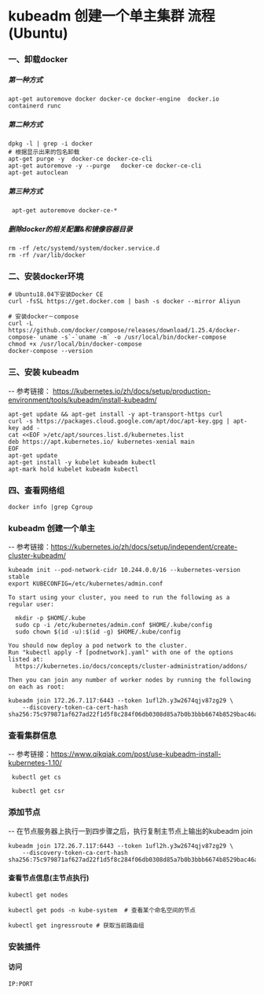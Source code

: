 # kubeadm 创建一个单主集群 流程(Ubuntu)

### 一、卸载docker

##### 第一种方式

```
apt-get autoremove docker docker-ce docker-engine  docker.io  containerd runc
```

##### 第二种方式

```
dpkg -l | grep -i docker
# 根据显示出来的包名卸载
apt-get purge -y  docker-ce docker-ce-cli
apt-get autoremove -y --purge   docker-ce docker-ce-cli
apt-get autoclean
```

##### 第三种方式

```
 apt-get autoremove docker-ce-*
```

##### 删除docker的相关配置&和镜像容器目录

```
rm -rf /etc/systemd/system/docker.service.d
rm -rf /var/lib/docker
```


### 二、安装docker环境

```
# Ubuntu18.04下安装Docker CE
curl -fsSL https://get.docker.com | bash -s docker --mirror Aliyun

# 安装docker－compose
curl -L https://github.com/docker/compose/releases/download/1.25.4/docker-compose-`uname -s`-`uname -m` -o /usr/local/bin/docker-compose
chmod +x /usr/local/bin/docker-compose
docker-compose --version
```

### 三、安装 kubeadm

-- 参考链接： https://kubernetes.io/zh/docs/setup/production-environment/tools/kubeadm/install-kubeadm/

```
apt-get update && apt-get install -y apt-transport-https curl
curl -s https://packages.cloud.google.com/apt/doc/apt-key.gpg | apt-key add -
cat <<EOF >/etc/apt/sources.list.d/kubernetes.list
deb https://apt.kubernetes.io/ kubernetes-xenial main
EOF
apt-get update
apt-get install -y kubelet kubeadm kubectl
apt-mark hold kubelet kubeadm kubectl
```

### 四、查看网络组

```
docker info |grep Cgroup
```
### kubeadm 创建一个单主

-- 参考链接：https://kubernetes.io/zh/docs/setup/independent/create-cluster-kubeadm/

```
kubeadm init --pod-network-cidr 10.244.0.0/16 --kubernetes-version stable
export KUBECONFIG=/etc/kubernetes/admin.conf

```

```
To start using your cluster, you need to run the following as a regular user:

  mkdir -p $HOME/.kube
  sudo cp -i /etc/kubernetes/admin.conf $HOME/.kube/config
  sudo chown $(id -u):$(id -g) $HOME/.kube/config

You should now deploy a pod network to the cluster.
Run "kubectl apply -f [podnetwork].yaml" with one of the options listed at:
  https://kubernetes.io/docs/concepts/cluster-administration/addons/

Then you can join any number of worker nodes by running the following on each as root:

kubeadm join 172.26.7.117:6443 --token 1ufl2h.y3w2674qjv87zg29 \
    --discovery-token-ca-cert-hash sha256:75c979871af627ad22f1d5f8c284f06db0308d85a7b0b3bbb6674b8529bac46a
```

### 查看集群信息

-- 参考链接：https://www.qikqiak.com/post/use-kubeadm-install-kubernetes-1.10/

```
 kubectl get cs

 kubectl get csr

```

### 添加节点

-- 在节点服务器上执行一到四步骤之后，执行复制主节点上输出的kubeadm join 

```
kubeadm join 172.26.7.117:6443 --token 1ufl2h.y3w2674qjv87zg29 \
    --discovery-token-ca-cert-hash sha256:75c979871af627ad22f1d5f8c284f06db0308d85a7b0b3bbb6674b8529bac46a
```


#### 查看节点信息(主节点执行)

```
kubectl get nodes

kubectl get pods -n kube-system  # 查看某个命名空间的节点

kubectl get ingressroute # 获取当前路由组
```

### 安装插件



#### 访问
```
IP:PORT
```



